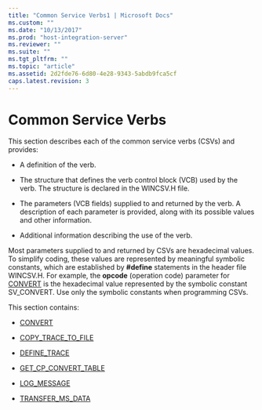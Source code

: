 ```yaml
---
title: "Common Service Verbs1 | Microsoft Docs"
ms.custom: ""
ms.date: "10/13/2017"
ms.prod: "host-integration-server"
ms.reviewer: ""
ms.suite: ""
ms.tgt_pltfrm: ""
ms.topic: "article"
ms.assetid: 2d2fde76-6d80-4e28-9343-5abdb9fca5cf
caps.latest.revision: 3
---
```

# Common Service Verbs
This section describes each of the common service verbs (CSVs) and provides:  
  
-   A definition of the verb.  
  
-   The structure that defines the verb control block (VCB) used by the verb. The structure is declared in the WINCSV.H file.  
  
-   The parameters (VCB fields) supplied to and returned by the verb. A description of each parameter is provided, along with its possible values and other information.  
  
-   Additional information describing the use of the verb.  
  
 Most parameters supplied to and returned by CSVs are hexadecimal values. To simplify coding, these values are represented by meaningful symbolic constants, which are established by **#define** statements in the header file WINCSV.H. For example, the **opcode** (operation code) parameter for [CONVERT](../core/convert.md) is the hexadecimal value represented by the symbolic constant SV_CONVERT. Use only the symbolic constants when programming CSVs.  
  
 This section contains:  
  
-   [CONVERT](../core/convert.md)  
  
-   [COPY_TRACE_TO_FILE](../core/copy-trace-to-file.md)  
  
-   [DEFINE_TRACE](../core/define-trace.md)  
  
-   [GET_CP_CONVERT_TABLE](../core/get-cp-convert-table.md)  
  
-   [LOG_MESSAGE](../core/log-message.md)  
  
-   [TRANSFER_MS_DATA](../core/transfer-ms-data.md)